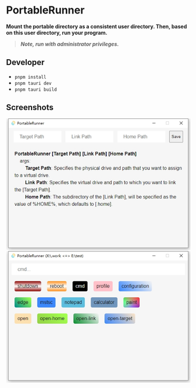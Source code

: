# PortableRunner

**Mount the portable directory as a consistent user directory. Then, based on this user directory, run your program.**   
>***Note, run with administrator privileges.***  

## Developer

* `pnpm install`
* `pnpm tauri dev`
* `pnpm tauri build`

## Screenshots

![](./screenshots/1.png)
![](./screenshots/2.png)
